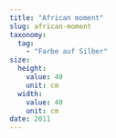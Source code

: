 ```yaml
---
title: "African moment"
slug: african-moment
taxonomy:
  tag:
    - "Farbe auf Silber"
size:
  height:
    value: 40
    unit: cm
  width:
    value: 40
    unit: cm
date: 2011
---
```

